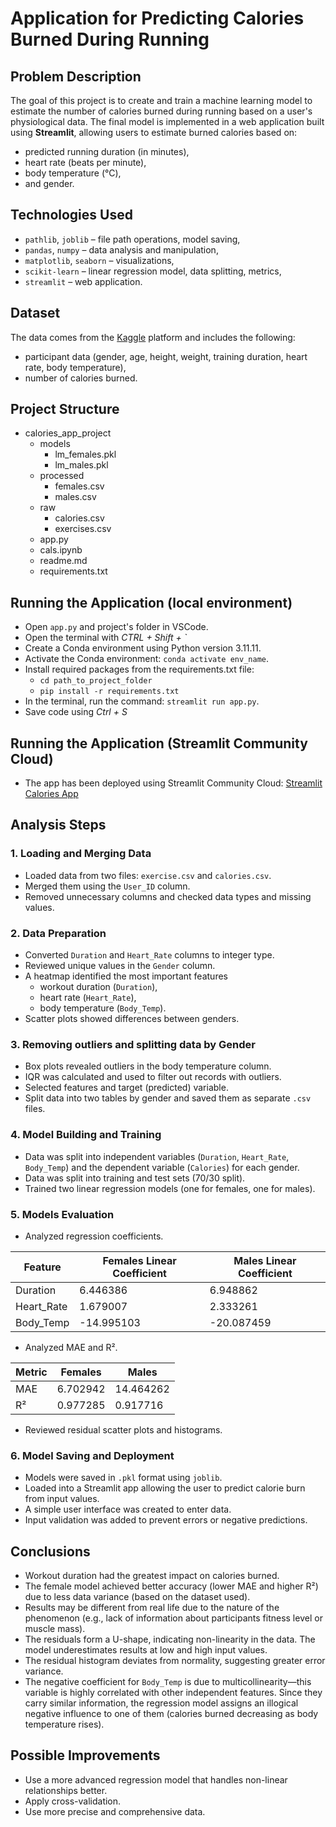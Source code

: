 # Application for Predicting Calories Burned During Running

## Problem Description

The goal of this project is to create and train a machine learning model to estimate the number of calories burned during running based on a user's physiological data. The final model is implemented in a web application built using **Streamlit**, allowing users to estimate burned calories based on:

- predicted running duration (in minutes),
- heart rate (beats per minute),
- body temperature (°C),
- and gender.

## Technologies Used

- `pathlib`, `joblib` – file path operations, model saving,
- `pandas`, `numpy` – data analysis and manipulation,
- `matplotlib`, `seaborn` – visualizations,
- `scikit-learn` – linear regression model, data splitting, metrics,
- `streamlit` – web application.

## Dataset

The data comes from the [Kaggle](https://www.kaggle.com/datasets/fmendes/fmendesdat263xdemos/data?select=exercise.csv) platform and includes the following:

- participant data (gender, age, height, weight, training duration, heart rate, body temperature),
- number of calories burned.

## Project Structure

- calories_app_project
    - models
        - lm_females.pkl
        - lm_males.pkl
    - processed
        - females.csv
        - males.csv
    - raw
        - calories.csv
        - exercises.csv
    - app.py
    - cals.ipynb
    - readme.md
    - requirements.txt

## Running the Application (local environment)

- Open `app.py` and project's folder in VSCode.
- Open the terminal with *CTRL + Shift + `*
- Create a Conda environment using Python version 3.11.11.
- Activate the Conda environment: `conda activate env_name`.
- Install required packages from the requirements.txt file:
    - `cd path_to_project_folder`
    - `pip install -r requirements.txt`
- In the terminal, run the command: `streamlit run app.py`.
- Save code using *Ctrl + S*

## Running the Application (Streamlit Community Cloud)

- The app has been deployed using Streamlit Community Cloud: [Streamlit Calories App](https://caloriesapp.streamlit.app/)

## Analysis Steps

### 1. Loading and Merging Data

- Loaded data from two files: `exercise.csv` and `calories.csv`.
- Merged them using the `User_ID` column.
- Removed unnecessary columns and checked data types and missing values.

### 2. Data Preparation

- Converted `Duration` and `Heart_Rate` columns to integer type.
- Reviewed unique values in the `Gender` column.
- A heatmap identified the most important features
  - workout duration (`Duration`),
  - heart rate (`Heart_Rate`),
  - body temperature (`Body_Temp`).
- Scatter plots showed differences between genders.

### 3. Removing outliers and splitting data by Gender

- Box plots revealed outliers in the body temperature column.
- IQR was calculated and used to filter out records with outliers.
- Selected features and target (predicted) variable.
- Split data into two tables by gender and saved them as separate `.csv` files.

### 4. Model Building and Training

- Data was split into independent variables (`Duration`, `Heart_Rate`, `Body_Temp`) and the dependent variable (`Calories`) for each gender.
- Data was split into training and test sets (70/30 split).
- Trained two linear regression models (one for females, one for males).

### 5. Models Evaluation

- Analyzed regression coefficients.

| Feature     | Females Linear Coefficient | Males Linear Coefficient |
|-------------|----------------------------|---------------------------|
| Duration    | 6.446386                   | 6.948862                  |
| Heart_Rate  | 1.679007                   | 2.333261                  |
| Body_Temp   | -14.995103                 | -20.087459                |

- Analyzed MAE and R².

| Metric     | Females   | Males     |
|------------|-----------|-----------|
| MAE        | 6.702942  | 14.464262 |
| R²         | 0.977285  | 0.917716  |

- Reviewed residual scatter plots and histograms.

### 6. Model Saving and Deployment

- Models were saved in `.pkl` format using `joblib`.
- Loaded into a Streamlit app allowing the user to predict calorie burn from input values.
- A simple user interface was created to enter data.
- Input validation was added to prevent errors or negative predictions.

## Conclusions

- Workout duration had the greatest impact on calories burned.
- The female model achieved better accuracy (lower MAE and higher R²) due to less data variance (based on the dataset used).
- Results may be different from real life due to the nature of the phenomenon (e.g., lack of information about participants fitness level or muscle mass).
- The residuals form a U-shape, indicating non-linearity in the data. The model underestimates results at low and high input values.
- The residual histogram deviates from normality, suggesting greater error variance.
- The negative coefficient for `Body_Temp` is due to multicollinearity—this variable is highly correlated with other independent features. Since they carry similar information, the regression model assigns an illogical negative influence to one of them (calories burned decreasing as body temperature rises).

## Possible Improvements

- Use a more advanced regression model that handles non-linear relationships better.
- Apply cross-validation.
- Use more precise and comprehensive data.